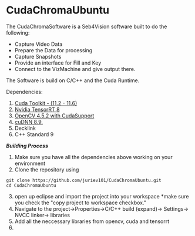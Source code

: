 # CudaChromaUbuntu

The CudaChromaSoftware is a Seb4Vision software built to do the following:
 
 * Capture Video Data
 * Prepare the Data for processing
 * Capture Snapshots
 * Provide an interface for Fill and Key
 * Connect to the VizMachine and give output there.

The Software is build on C/C++ and the Cuda Runtime.

Dependencies:
 1. [Cuda Toolkit - (11.2 - 11.6)]() 
 2. [Nvidia TensorRT 8]()
 3. [OpenCV 4.5.2 with CudaSupport]()
 4. [cuDNN 8.9.]()
 5. Decklink 
 6. C++ Standard 9

***Building Process***
1. Make sure you have all the dependencies above working on your environment
2. Clone the repository using
```
git clone https://github.com/juriev101/CudaChromaUbuntu.git 
cd CudaChromaUbuntu
```
3. open up eclipse and import the project into your workspace *make sure you check the "copy project to workspace checkbox."
4. Navigate to the project->Properties->C/C++ build (expand)-> Settings-> NVCC linker-> libraries
5. Add all the neccessary libraries from opencv, cuda and tensorrt
6. 
